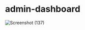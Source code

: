 ﻿# admin-dashboard 
 ![Screenshot (137)](https://github.com/akashD7892/admin-dashboard/assets/116936246/6d1725db-c213-4fc1-a6b1-6e60a560aecf)

